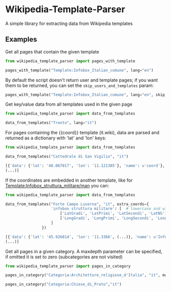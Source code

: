 Wikipedia-Template-Parser
=========================

A simple library for extracting data from Wikipedia templates



Examples
--------


Get all pages that contain the given template
```python
from wikipedia_template_parser import pages_with_template

pages_with_template("Template:Infobox_Italian_comune", lang="en")
```

By default the script doesn't return user and template pages; if you want them to be returned, you can set the `skip_users_and_templates` param:
```python
pages_with_template("Template:Infobox_Italian_comune", lang="en", skip_users_and_templates=False)
```

Get key/value data from all templates used in the given page
```python
from wikipedia_template_parser import data_from_templates

data_from_templates("Trento", lang="it")
```

For pages containing the {{coord}} template (it.wiki), data are parsed 
and returned as a dictionary with 'lat' and 'lon' keys:
```python
from wikipedia_template_parser import data_from_templates

data_from_templates("Cattedrale di San Vigilio", "it")

[{'data': {'lat': '46.067017', 'lon': '11.121385'}, 'name': u'coord'}, 
(...)]
```

If the coordinates are embedded in another template, like for [Template:Infobox_struttura_militare/man](http://it.wikipedia.org/wiki/Template:Infobox_struttura_militare/man) 
you can:
```python
from wikipedia_template_parser import data_from_templates

data_from_templates("Forte Campo Luserna", "it", extra_coords={
                    'infobox struttura militare': [  # lowercase and with no underscores
                        ['LatGradi', 'LatPrimi', 'LatSecondi', 'LatNS'],  # the latitude attributes in the template data
                        ['LongGradi', 'LongPrimi', 'LongSecondi', 'LongEW'],  # the longitude ones
                    ]
                })

[{'data': {'lat': '45.926814', 'lon': '11.3366', (...)}, 'name': u'Infobox_struttura_militare'}, 
(...)]
```


Get all pages in a given category. A maxdepth parameter can
be specified, if omitted it is set to zero (subcategories are not visited)
```python
from wikipedia_template_parser import pages_in_category

pages_in_category("Categoria:Architetture_religiose_d'Italia", "it", maxdepth=20):

pages_in_category("Categoria:Chiese_di_Prato","it")
```

